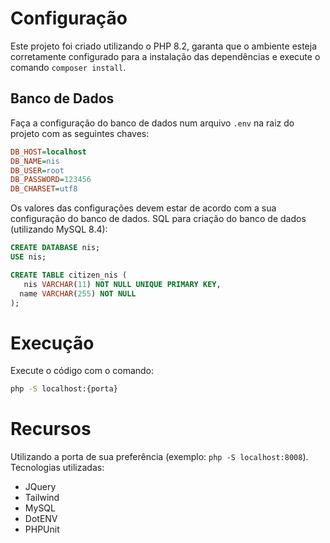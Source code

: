  # Configuração
 Este projeto foi criado utilizando o PHP 8.2, garanta que o ambiente esteja corretamente configurado para a instalação das dependências e execute o comando `composer install`.
 ## Banco de Dados
 Faça a configuração do banco de dados num arquivo `.env` na raiz do projeto com as seguintes chaves:
 ```ini
DB_HOST=localhost
DB_NAME=nis
DB_USER=root
DB_PASSWORD=123456
DB_CHARSET=utf8
 ```
 Os valores das configurações devem estar de acordo com a sua configuração do banco de dados.
 SQL para criação do banco de dados (utilizando MySQL 8.4):
 ```sql
CREATE DATABASE nis;
USE nis;

CREATE TABLE citizen_nis (
	nis VARCHAR(11) NOT NULL UNIQUE PRIMARY KEY,
   name VARCHAR(255) NOT NULL
);
 ```

 # Execução
 Execute o código com o comando:
 ```bash
php -S localhost:{porta}
 ```

 # Recursos
 Utilizando a porta de sua preferência (exemplo: `php -S localhost:8008`).
 Tecnologias utilizadas:
 * JQuery
 * Tailwind
 * MySQL
 * DotENV
 * PHPUnit